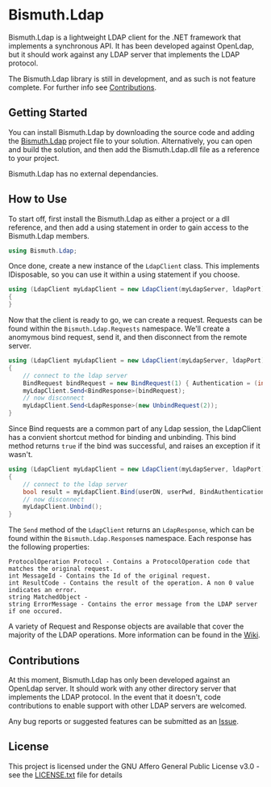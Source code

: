 # Bismuth.Ldap

Bismuth.Ldap is a lightweight LDAP client for the .NET framework that implements a synchronous API. It has been developed against OpenLdap, but it should work against any LDAP server that implements the LDAP protocol.

The Bismuth.Ldap library is still in development, and as such is not feature complete. For further info see [Contributions](#contributions).

## Getting Started

You can install Bismuth.Ldap by downloading the source code and adding the [Bismuth.Ldap](Bismuth.Ldap/Bismuth.Ldap.csproj) project file to your solution. Alternatively, you can open and build the solution, and then add the Bismuth.Ldap.dll file as a reference to your project.

Bismuth.Ldap has no external dependancies.

## How to Use

To start off, first install the Bismuth.Ldap as either a project or a dll reference, and then add a using statement in order to gain access to the Bismuth.Ldap members.
```csharp
using Bismuth.Ldap;
```

Once done, create a new instance of the ```LdapClient``` class. This implements IDisposable, so you can use it within a using statement if you choose.
```csharp
using (LdapClient myLdapClient = new LdapClient(myLdapServer, ldapPort))
{
}
```

Now that the client is ready to go, we can create a request. Requests can be found within the ```Bismuth.Ldap.Requests``` namespace. We'll create a anomymous bind request, send it, and then disconnect from the remote server.
```csharp
using (LdapClient myLdapClient = new LdapClient(myLdapServer, ldapPort))
{
    // connect to the ldap server
    BindRequest bindRequest = new BindRequest(1) { Authentication = (int)BindAuthentication.Simple };
    myLdapClient.Send<BindResponse>(bindRequest);
    // now disconnect
    myLdapClient.Send<LdapResponse>(new UnbindRequest(2));
}
```

Since Bind requests are a common part of any Ldap session, the LdapClient has a convient shortcut method for binding and unbinding. This bind method returns ```true``` if the bind was successful, and raises an exception if it wasn't.
```csharp
using (LdapClient myLdapClient = new LdapClient(myLdapServer, ldapPort))
{
    // connect to the ldap server
    bool result = myLdapClient.Bind(userDN, userPwd, BindAuthentication.Simple);
    // now disconnect
    myLdapClient.Unbind();
}
```

The ```Send``` method of the ```LdapClient``` returns an ```LdapResponse```, which can be found within the ```Bismuth.Ldap.Response```s namespace. Each response has the following properties:
```
ProtocolOperation Protocol - Contains a ProtocolOperation code that matches the original request.
int MessageId - Contains the Id of the original request.
int ResultCode - Contains the result of the operation. A non 0 value indicates an error.
string MatchedObject - 
string ErrorMessage - Contains the error message from the LDAP server if one occured.
```

A variety of Request and Response objects are available that cover the majority of the LDAP operations. More information can be found in the [Wiki](../../wiki).

## Contributions

At this moment, Bismuth.Ldap has only been developed against an OpenLdap server. It should work with any other directory server that implements the LDAP protocol. In the event that it doesn't, code contributions to enable support with other LDAP servers are welcomed.

Any bug reports or suggested features can be submitted as an [Issue](../../issues).

## License

This project is licensed under the GNU Affero General Public License v3.0  - see the [LICENSE.txt](LICENSE.txt) file for details
